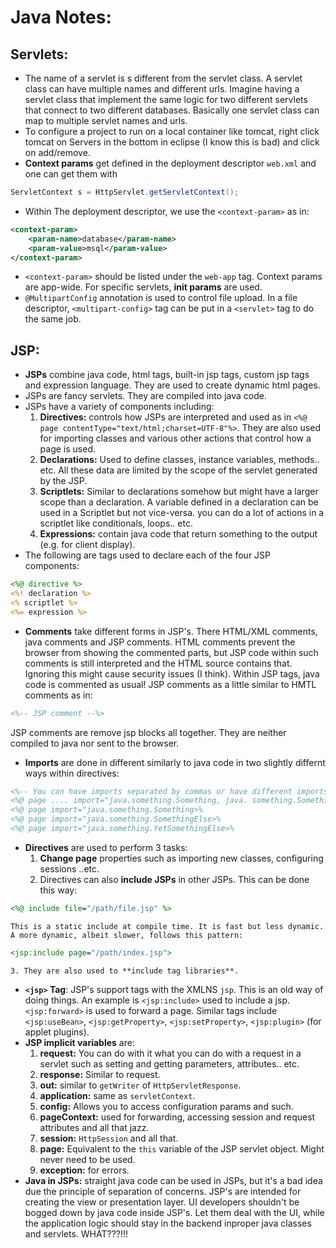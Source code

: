 # Java Notes:
## Servlets:
- The name of a servlet is s different from the servlet class. A servlet class can have multiple names and different urls. Imagine having a servlet class that implement the same logic for two different servlets that connect to two different databases. Basically one servlet class can map to multiple servlet names and urls.
- To configure a project to run on a local container like tomcat, right click tomcat on Servers in the bottom in eclipse (I know this is bad) and click on add/remove.
- **Context params** get defined in the deployment descriptor `web.xml` and one can get them with
```java
ServletContext s = HttpServlet.getServletContext();
```
- Within The deployment descriptor, we use the `<context-param>` as in:
```xml
<context-param>
	<param-name>database</param-name>
	<param-value>msql</param-value>
</context-param>
```
- `<context-param>` should be listed under the `web-app` tag. Context params are app-wide. For specific servlets, **init params** are used.
- `@MultipartConfig` annotation is used to control file upload. In a file descriptor, `<multipart-config>` tag can be put in a `<servlet>` tag to do the same job.

## JSP:
- **JSPs** combine java code, html tags, built-in jsp tags, custom jsp tags and expression language. They are used to create dynamic html pages.
- JSPs are fancy servlets. They are compiled into java code.
- JSPs have a variety of components including:
	1. **Directives:** controls how JSPs are interpreted and used as in `<%@ page contentType="text/html;charset=UTF-8"%>`. They are also used for importing classes and various other actions that control how a page is used.
	2. **Declarations:** Used to define classes, instance variables, methods.. etc. All these data are limited by the scope of the servlet generated by the JSP. 
	3. **Scriptlets:** Similar to declarations somehow but might have a larger scope than a declaration. A variable defined in a declaration can be used in a Scriptlet but not vice-versa. you can do a lot of actions in a scriptlet like conditionals, loops.. etc. 
	4. **Expressions:** contain java code that return something to the output (e.g. for client display).
- The following are tags used to declare each of the four JSP components:
```jsp
<%@ directive %>
<%! declaration %>
<% scriptlet %>
<%= expression %>
```
- **Comments** take different forms in JSP's. There HTML/XML comments, java comments and JSP comments. HTML comments prevent the browser from showing the commented parts, but JSP code within such comments is still interpreted and the HTML source contains that. Ignoring this might cause security issues (I think). Within JSP tags, java code is commented as usual! JSP comments as a little similar to HMTL comments as in:
```jsp
<%-- JSP comment --%>
```
JSP comments are remove jsp blocks all together. They are neither compiled to java nor sent to the browser.
- **Imports** are done in different similarly to java code in two slightly differnt ways within directives:
```jsp
<%-- You can have imports separated by commas or have different imports within separate directives -->
<%@ page .... import="java.something.Something, java. something.SomethingElse" %>
<%@ page import="java.something.Something>%
<%@ page import="java.something.SomethingElse>%
<%@ page import="java.something.YetSomethingElse>%
```
- **Directives** are used to perform 3 tasks:
	1. **Change page** properties such as importing new classes, configuring sessions ..etc. 
	2. Directives can also **include JSPs** in other JSPs. This can be done this way:
```jsp
<%@ include file="/path/file.jsp" %>
```
	This is a static include at compile time. It is fast but less dynamic. A more dynamic, albeit slower, follows this pattern:
```jsp
<jsp:include page="/path/index.jsp">
```
	3. They are also used to **include tag libraries**.
- **`<jsp>` Tag**: JSP's support tags with the XMLNS `jsp`. This is an old way of doing things. An example is `<jsp:include>` used to include a jsp. `<jsp:forward>` is used to forward a page. Similar tags include `<jsp:useBean>`, `<jsp:getProperty>`, `<jsp:setProperty>`, `<jsp:plugin>` (for applet plugins).
- **JSP implicit variables** are:
	1. **request:** You can do with it what you can do with a request in a servlet such as setting and getting parameters, attributes.. etc.
	2. **response:** Similar to request.
	3. **out:** similar to `getWriter` of `HttpServletResponse`. 
	4. **application:** same as `servletContext`.
	5. **config:** Allows you to access configuration params and such.
	6. **pageContext:** used for forwarding, accessing session and request attributes and all that jazz.
	7. **session:** `HttpSession` and all that.
	8. **page:** Equivalent to the `this` variable of the JSP servlet object. Might never need to be used.
	9. **exception:** for errors.
- **Java in JSPs:** straight java code can be used in JSPs, but it's a bad idea due the principle of separation of concerns. JSP's are intended for creating the view or presentation layer. UI developers shouldn't be bogged down by java code inside JSP's. Let them deal with the UI, while the application logic should stay in the backend inproper java classes and servlets. WHAT???!!!
